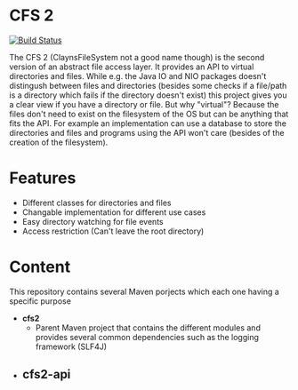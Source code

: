 # CFS 2
[![Build Status](https://travis-ci.org/Clayn/cfs2.svg?branch=development)](https://travis-ci.org/Clayn/cfs2)

The CFS 2 (ClaynsFileSystem not a good name though) is the second version of  an abstract file access layer. 
It provides an API to virtual directories and files. While e.g. the Java IO and NIO packages doesn't distingush between files and directories (besides some checks if a file/path is a directory which fails if the directory doesn't exist) this project gives you a clear view if you have a directory or file. But why "virtual"? Because the files don't need to exist on the filesystem of the OS but can be anything that fits the API. For example an implementation can use a database to store the directories and files and programs using the API won't care (besides of the creation of the filesystem).

# Features
 - Different classes for directories and files
 - Changable implementation for different use cases
 - Easy directory watching for file events
 - Access restriction (Can't leave the root directory)

# Content
This repository contains several Maven porjects which each one having a specific purpose

- **cfs2** 
	- Parent Maven project that contains the different modules and provides several common dependencies such as the logging framework (SLF4J)
- **cfs2-api**
	-  


<!--stackedit_data:
eyJoaXN0b3J5IjpbNTUyODIzNDcxLDIxMTU5ODc5MjAsMTg4Mz
M3OTYyOV19
-->